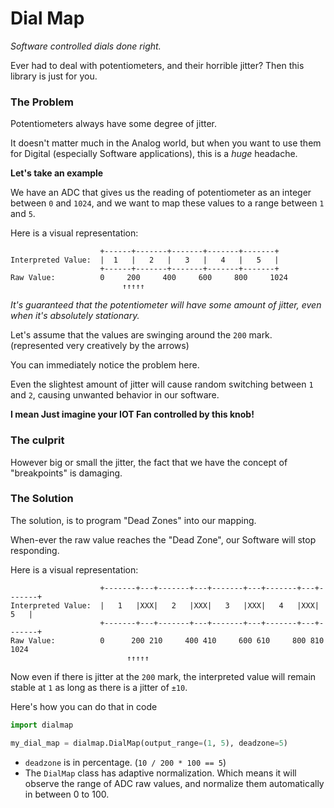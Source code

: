 # Dial Map
*Software controlled dials done right.*

Ever had to deal with potentiometers, and their horrible jitter? 
Then this library is just for you.

### The Problem

Potentiometers always have some degree of jitter.
 
It doesn't matter much in the Analog world,
but when you want to use them for Digital (especially Software applications), 
this is a *huge* headache.

**Let's take an example**

We have an ADC that gives us the reading of potentiometer as an integer between `0` and `1024`, 
and we want to map these values to a range between `1` and `5`. 

Here is a visual representation:

```text
                    +------+-------+-------+-------+-------+
Interpreted Value:  |  1   |   2   |   3   |   4   |   5   |     
                    +------+-------+-------+-------+-------+
Raw Value:          0     200     400     600     800     1024
                         ↑↑↑↑↑
```


*It's guaranteed that the potentiometer will have some amount of jitter, even when it's absolutely stationary.*

Let's assume that the values are swinging around the `200` mark. (represented very creatively by the arrows)

You can immediately notice the problem here. 

Even the slightest amount of jitter will cause random switching between `1` and `2`, 
causing unwanted behavior in our software.

**I mean Just imagine your IOT Fan controlled by this knob!**

### The culprit

However big or small the jitter, the fact that we have the concept of "breakpoints" is damaging.

### The Solution


The solution, is to program "Dead Zones" into our mapping.

When-ever the raw value reaches the "Dead Zone", our Software will stop responding.

Here is a visual representation:

```text
                    +-------+---+-------+---+-------+---+-------+---+-------+
Interpreted Value:  |   1   |XXX|   2   |XXX|   3   |XXX|   4   |XXX|   5   |     
                    +-------+---+-------+---+-------+---+-------+---+-------+
Raw Value:          0      200 210     400 410     600 610     800 810     1024
                          ↑↑↑↑↑                          
```

Now even if there is jitter at the `200` mark, 
the interpreted value will remain stable at `1` as long as there is a jitter of `±10`.

Here's how you can do that in code 
```python
import dialmap

my_dial_map = dialmap.DialMap(output_range=(1, 5), deadzone=5)
```

- `deadzone` is in percentage. (`10 / 200 * 100 == 5`)
- The `DialMap` class has adaptive normalization. 
  Which means it will observe the range of ADC raw values, and normalize them automatically in between 0 to 100. 